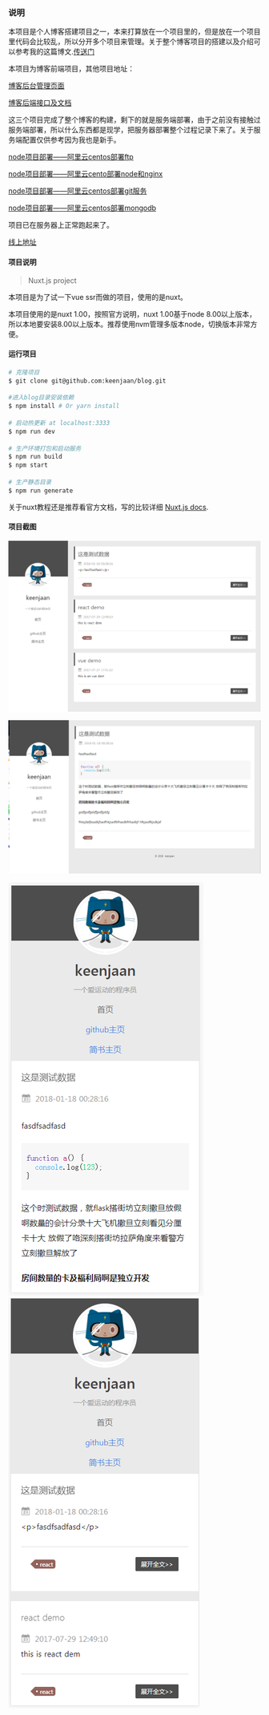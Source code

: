 ### 说明

本项目是个人博客搭建项目之一，本来打算放在一个项目里的，但是放在一个项目里代码会比较乱，所以分开多个项目来管理。关于整个博客项目的搭建以及介绍可以参考我的这篇博文.[传送门](https://juejin.im/post/5ae170e1f265da0b7527d0dc)



本项目为博客前端项目，其他项目地址：

[博客后台管理页面](https://github.com/keenjaan/blog-admin)

[博客后端接口及文档](https://github.com/keenjaan/blog-api)

这三个项目完成了整个博客的构建，剩下的就是服务端部署，由于之前没有接触过服务端部署，所以什么东西都是现学，把服务器部署整个过程记录下来了。关于服务端配置仅供参考因为我也是新手。

[node项目部署——阿里云centos部署ftp](https://www.jianshu.com/p/7258a75798c4)

[node项目部署——阿里云cento部署node和nginx](https://www.jianshu.com/p/7aad651bdbb4)

[node项目部署——阿里云centos部署git服务](https://www.jianshu.com/p/d7713fbd3e5d)

[node项目部署——阿里云centos部署mongodb](https://www.jianshu.com/p/b5fd46aaec43)

项目已在服务器上正常跑起来了。

[线上地址](http://ssr.keenjaan.cn/)



####  项目说明

> Nuxt.js project

本项目是为了试一下vue ssr而做的项目，使用的是nuxt。



本项目使用的是nuxt 1.00，按照官方说明，nuxt 1.00基于node 8.00以上版本，所以本地要安装8.00以上版本。推荐使用nvm管理多版本node，切换版本非常方便。

#### 运行项目

``` bash
# 克隆项目
$ git clone git@github.com:keenjaan/blog.git

#进入blog目录安装依赖
$ npm install # Or yarn install

# 启动热更新 at localhost:3333
$ npm run dev

# 生产环境打包和启动服务
$ npm run build
$ npm start

# 生产静态目录
$ npm run generate
```

关于nuxt教程还是推荐看官方文档，写的比较详细 [Nuxt.js docs](https://github.com/nuxt/nuxt.js).

#### 项目截图

![图片](./screenshots/1.png)

![图片](./screenshots/2.png)

![图片](./screenshots/3.png) ![图片](./screenshots/4.png)